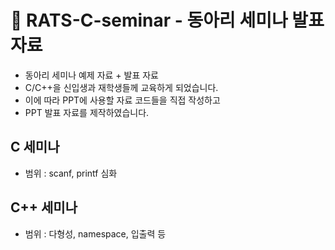 # 📘 RATS-C-seminar - 동아리 세미나 발표 자료
- 동아리 세미나 예제 자료 + 발표 자료
- C/C++을 신입생과 재학생들께 교육하게 되었습니다.
- 이에 따라 PPT에 사용할 자료 코드들을 직접 작성하고
- PPT 발표 자료를 제작하였습니다.

## C 세미나
- 범위 : scanf, printf 심화

## C++ 세미나
- 범위 : 다형성, namespace, 입출력 등
